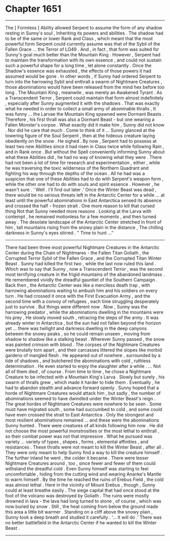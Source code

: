 
# Chapter 1651


---

The [ Formless ] Ability allowed Serpent to assume the form of any shadow resting in Sunny's soul , Inheriting its powers and abilities . The shadow had to be of the same or lower Rank and Class , which meant that the most powerful form Serpent could currently assume was that of the Sybil of the Fallen Grace ... the Terror of LO49 .
And , in fact , that form was suited for Sunny's goal much better than the Mountain King . However , Serpent had to maintain the transformation with its own essence , and could not sustain such a powerful shape for a long time , let alone constantly .
Once the Shadow's essence was exhausted , the effects of those powers it had assumed would be gone . In other words , if Sunny had ordered Serpent to turn into the harrowing Sybil and enthrall a swarm of Nightmare Creatures , those abominations would have been released from the mind hex before too long .
The Mountain King , meanwile , was merely an Awakened Tyrant . As a Transcendent Terror , Serpent could maintain that form almost indefinitely , especially after Sunny augmented it with the shadows . That was exactly what he needed in order to collect a small army of abominable thralls ,
It was funny ... the Larvae the Mountain King spawned were Dormant Beasts . Therefore , his first thrall was also a Dormant Beast - but one wearing a Fallen Monster's corpse . What exactly did it make him , Sunny did not know . Nor did he care that much .
Come to think of it ...
Sunny glanced at the towering figure of the Soul Serpent , then at the hideous creature laying obediently on the snow . He sighed .
By now , Serpent had to possess at least two new Abilities since it had risen in Class twice while following Rain , and in Rank once . But without the Spell conveniently informing Sunny about what these Abilities did , he had no way of knowing what they were .
There had not been a lot of time for research and experimentation , either , while he was traversing the toxic wilderness of the Northern Quadrant and fighting his way through the depths of the ocean .
All he had was a suspicion that one of these Abilities had to do with Serpent's weapon form , while the other one had to do with souls and spirit essence . However , he wasn't sure .
‘ Well . I'll find out later .’
Once the Winter Beast was dead , there would be no serious threats left in the Antarctic Center for a while ... at least until the powerful abominations in East Antarctica sensed its absence and crossed the half - frozen strait .
One more reason to kill that cursed thing
Not that Sunny needed more reasons .
Looking at the Larva with contempt , he remained motionless for a few moments , and then turned away . The desolate landscape of the Antarctic Center stretched in front of him , tall mountains rising from the snowy plain in the distance ,
The chilling darkness in Sunny's eyes stirred .
" Time to hunt ..."
***
There had been three most powerful Nightmare Creatures in the Antarctic Center during the Chain of Nightmares - the Fallen Titan Goliath , the Corrupted Terror Sybil of the Fallen Grace , and the Corrupted Titan Winter Beast . Sunny had killed the first two , while the last now ruled this land .
Which was to say that Sunny , now a Transcendent Terror , was the second most terrifying creature in the frigid mountains of the abandoned landmass .
He remembered vividly the dreadful gauntlet of the Southern Campaign . Back then , the Antarctic Center was like a merciless death trap , with harrowing abominations waiting to ambush him and his soldiers on every turn . He had crossed it once with the First Evacuation Army , and the second time with a convoy of refugees , each time struggling desperately just to survive .
But things were different now .
Now , Sunny was the harrowing predator , while the abominations dwelling in the mountains were his prey ,
He slowly moved south , retracing the steps of the army . It was already winter in Antarctica , but the sun had not fallen beyond the horizon yet ... there was twilight and darkness dwelling in the deep canyons between the snowy peaks , so he could remain unseen , moving from shadow to shadow like a stalking beast .
Wherever Sunny passed , the snow was painted crimson with blood . The corpses of the Nightmare Creatures were brutally torn apart , and their carcasses littered the slopes like morbid gardens of mangled flesh . He appeared out of nowhere , surrounded by a tide of shadows , and butchered the abominations with cold , ruthless determination .
He even started to enjoy the slaughter after a while .
... Not all of them died , of course .
From time to time , he chose a Nightmare Creature to be infected with a Mountain King's Larva . Slowly but surely , his swarm of thralls grew , which made it harder to hide them . Eventually , he had to abandon stealth and advance forward openly . Sunny hoped that a horde of Nightmare Creatures would attack him , but sadly , the number of abominations seemed to have dwindled under the Winter Beast's reign .
The great hordes of Nightmare Creatures were nowhere to be seen . Some must have migrated south , some had succumbed to cold , and some could have even crossed the strait to East Antarctica . Only the strongest and most resilient abominations remained ... and these were the abominations Sunny hunted .
There were creatures of all kinds following him now . He did not choose the most powerful monstrosities or the most lethal to enthrall , so their combat power was not that impressive . What he pursued was variety ... variety of types , shapes , forms , elemental affinities , and resistances .
These thralls were not meant to kill the Winter Beast , after all . They were only meant to help Sunny find a way to kill the creature himself .
The further inland he went , the colder it became . There were lesser Nightmare Creatures around , too , since fewer and fewer of them could withstand the dreadful cold . Even Sunny himself was starting to feel uncomfortable , hiding from the cutting wind and wearing Ananke's Mantle to warm himself .
By the time he reached the ruins of Erebus Field , the cold was almost lethal .
Here in the vicinity of Mount Erebus , though , Sunny could at least breathe easily . The siege capital that had once stood at the foot of the volcano was destroyed by Goliath . The ruins were mostly drowned in lava - the lava had long turned to stone , of course , which was now buried by snow .
Still , the heat coming from below the ground made this area a little bit warmer .
Standing on a cliff above the snowy plain , Sunny took a deep breath and studied it carefully .
‘... It will do .’
There was no better battlefield in the Antarctic Center if he wanted to kill the Winter Beast .

---

